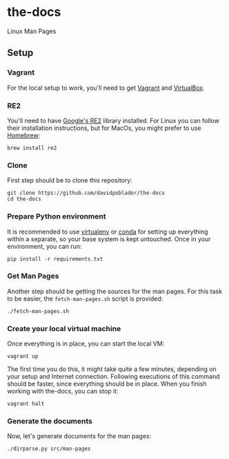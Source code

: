 # the-docs

Linux Man Pages

## Setup

### Vagrant

For the local setup to work, you'll need to get [Vagrant](https://www.vagrantup.com/) and [VirtualBox](https://www.virtualbox.org/).

### RE2

You'll need to have [Google's RE2](https://github.com/google/re2) library installed.
For Linux you can follow their installation instructions, but for MacOs, you might prefer to use [Homebrew](http://brew.sh):

    brew install re2
    
### Clone

First step should be to clone this repository:

    git clone https://github.com/davidpoblador/the-docs
    cd the-docs
    
### Prepare Python environment

It is recommended to use [virtualenv](https://virtualenv.pypa.io/en/stable/) or [conda](http://conda.pydata.org/docs/intro.html) for setting up everything within a separate, so your base system is kept untouched. Once in your environment, you can run:

    pip install -r requirements.txt
    
### Get Man Pages
    
Another step should be getting the sources for the man pages. For this task to be easier, the `fetch-man-pages.sh` script is provided:

    ./fetch-man-pages.sh
    
### Create your local virtual machine

Once everything is in place, you can start the local VM:

    vagrant up
    
The first time you do this, it might take quite a few minutes, depending on your setup and Internet connection.
Following executions of this command should be faster, since everything should be in place.
When you finish working with the-docs, you can stop it:

    vagrant halt

### Generate the documents

Now, let's generate documents for the man pages:

    ./dirparse.py src/man-pages
